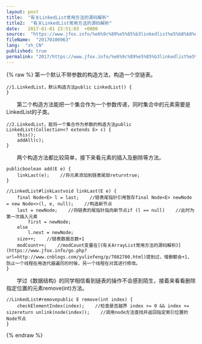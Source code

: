 ```yaml
---
layout: post
title:  "有关LinkedList常用方法的源码解析"
title2:  "有关LinkedList常用方法的源码解析"
date:   2017-01-01 23:51:03  +0800
source:  "https://www.jfox.info/%e6%9c%89%e5%85%b3linkedlist%e5%b8%b8%e7%94%a8%e6%96%b9%e6%b3%95%e7%9a%84%e6%ba%90%e7%a0%81%e8%a7%a3%e6%9e%90.html"
fileName:  "20170100963"
lang:  "zh_CN"
published: true
permalink: "2017/https://www.jfox.info/%e6%9c%89%e5%85%b3linkedlist%e5%b8%b8%e7%94%a8%e6%96%b9%e6%b3%95%e7%9a%84%e6%ba%90%e7%a0%81%e8%a7%a3%e6%9e%90.html"
---
```

{% raw %}
第一个默认不带参数的构造方法，构造一个空链表。

    //1.LinkedList，默认构造方法public LinkedList() {
    }

　　第二个构造方法能把一个集合作为一个参数传递，同时集合中的元素需要是LinkedList的子类。

    //2.LinkedList，能将一个集合作为参数的构造方法public LinkedList(Collection<? extends E> c) {
        this();
        addAll(c);
    }

　　两个构造方法都比较简单，接下来看元素的插入及删除等方法。

    publicboolean add(E e) {
        linkLast(e);    //将元素添加到链表尾部returntrue;
    }

    //LinkedList#linkLastvoid linkLast(E e) {
        final Node<E> l = last;    //链表尾指针引用暂存final Node<E> newNode = new Node<>(l, e, null);    //构造新节点
        last = newNode;    //将链表的尾指针指向新节点if (l == null)    //此时为第一次插入元素
            first = newNode;
        else
            l.next = newNode;    
        size++;    //链表数据总数+1
        modCount++;    //modCount变量在[《有关ArrayList常用方法的源码解析》](https://www.jfox.info/go.php?url=http://www.cnblogs.com/yulinfeng/p/7082700.html)提到过，增删都会+1，防止一个线程在用迭代器遍历的时候，另一个线程在对其进行修改。
    }

　　学过《数据结构》的同学相信看到链表的操作不会感到陌生，接着来看看删除指定位置的元素remove(int)方法。

    //LinkedList#removepublic E remove(int index) {
        checkElementIndex(index);    //检查是否越界 index >= 0 && index <= sizereturn unlink(node(index));    //调用node方法查找并返回指定索引位置的Node节点
    }
{% endraw %}
